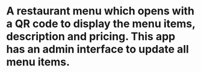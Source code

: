 # A restaurant menu which opens with a QR code to display the menu items, description and pricing. This app has an admin interface to update all menu items.